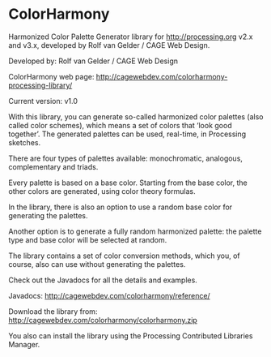 # ColorHarmony
Harmonized Color Palette Generator library for http://processing.org v2.x and v3.x, developed by Rolf van Gelder / CAGE Web Design.

Developed by:
Rolf van Gelder / CAGE Web Design

ColorHarmony web page:
http://cagewebdev.com/colorharmony-processing-library/

Current version: v1.0

With this library, you can generate so-called harmonized color palettes (also called color schemes), which means a set of colors that ‘look good together’.
The generated palettes can be used, real-time, in Processing sketches.

There are four types of palettes available: monochromatic, analogous, complementary and triads.

Every palette is based on a base color. Starting from the base color, the other colors are generated, using color theory formulas.

In the library, there is also an option to use a random base color for generating the palettes.

Another option is to generate a fully random harmonized palette: the palette type and base color will be selected at random.

The library contains a set of color conversion methods, which you, of course, also can use without generating the palettes.

Check out the Javadocs for all the details and examples.

Javadocs:
http://cagewebdev.com/colorharmony/reference/

Download the library from:
http://cagewebdev.com/colorharmony/colorharmony.zip

You also can install the library using the Processing Contributed Libraries Manager.
